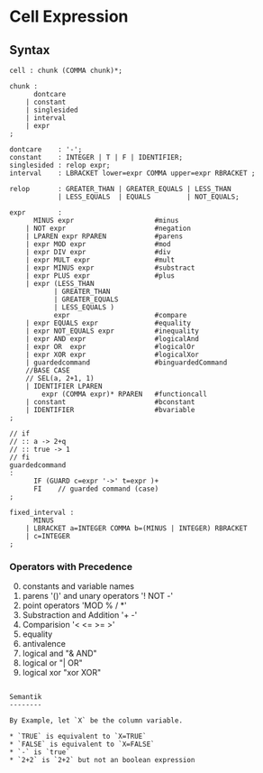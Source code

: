 Cell Expression
===============


Syntax
------

```
cell : chunk (COMMA chunk)*;

chunk :
	  dontcare
	| constant
	| singlesided
    | interval
	| expr
;

dontcare    : '-';
constant    : INTEGER | T | F | IDENTIFIER;
singlesided : relop expr;
interval    : LBRACKET lower=expr COMMA upper=expr RBRACKET ;

relop       : GREATER_THAN | GREATER_EQUALS | LESS_THAN
	        | LESS_EQUALS  | EQUALS         | NOT_EQUALS;

expr        :
	  MINUS expr                    #minus
	| NOT expr                      #negation
	| LPAREN expr RPAREN            #parens
	| expr MOD expr                 #mod
	| expr DIV expr                 #div
	| expr MULT expr                #mult
	| expr MINUS expr               #substract
	| expr PLUS expr                #plus
	| expr (LESS_THAN
	       | GREATER_THAN
	       | GREATER_EQUALS
	       | LESS_EQUALS )
	       expr                     #compare
	| expr EQUALS expr              #equality
	| expr NOT_EQUALS expr          #inequality
	| expr AND expr                 #logicalAnd
	| expr OR  expr                 #logicalOr
	| expr XOR expr                 #logicalXor
	| guardedcommand                #binguardedCommand
	//BASE CASE
	// SEL(a, 2+1, 1)
	| IDENTIFIER LPAREN
	    expr (COMMA expr)* RPAREN   #functioncall
	| constant                      #bconstant
	| IDENTIFIER                    #bvariable
;

// if
// :: a -> 2+q
// :: true -> 1
// fi
guardedcommand
:
      IF (GUARD c=expr '->' t=expr )+
      FI    // guarded command (case)
;

fixed_interval :
      MINUS
    | LBRACKET a=INTEGER COMMA b=(MINUS | INTEGER) RBRACKET
    | c=INTEGER
;
```

### Operators with Precedence

0. constants and variable names
1. parens '()' and unary operators '! NOT -'
2. point operators 'MOD % / *'
3. Substraction and Addition '+ -'
4. Comparision '< <= >= >'
5. equality
6. antivalence
7. logical and "& AND"
8. logical or  "| OR"
9. logical xor "xor XOR"
```

Semantik
--------

By Example, let `X` be the column variable.

* `TRUE` is equivalent to `X=TRUE`
* `FALSE` is equivalent to `X=FALSE`
* `-` is `true`
* `2+2` is `2+2` but not an boolean expression
